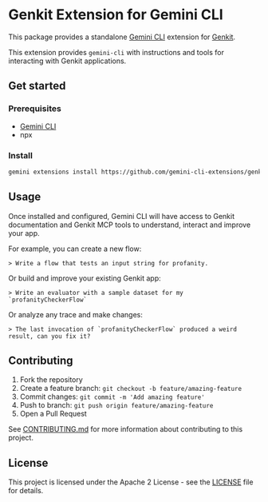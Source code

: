 # Genkit Extension for Gemini CLI

This package provides a standalone [Gemini CLI](https://geminicli.com/) extension for [Genkit](https://genkit.dev).

This extension provides `gemini-cli` with instructions and tools for interacting with Genkit applications.

## Get started

### Prerequisites
- [Gemini CLI](https://geminicli.com/)
- npx

### Install
```bash
gemini extensions install https://github.com/gemini-cli-extensions/genkit
```

## Usage

Once installed and configured, Gemini CLI will have access to Genkit documentation and Genkit MCP tools to understand, interact and improve your app.

For example, you can create a new flow:

```shell
> Write a flow that tests an input string for profanity.
```

Or build and improve your existing Genkit app:

```shell
> Write an evaluator with a sample dataset for my `profanityCheckerFlow`
```

Or analyze any trace and make changes:

```
> The last invocation of `profanityCheckerFlow` produced a weird result, can you fix it?
```

## Contributing

1. Fork the repository
2. Create a feature branch: `git checkout -b feature/amazing-feature`
3. Commit changes: `git commit -m 'Add amazing feature'`
4. Push to branch: `git push origin feature/amazing-feature`
5. Open a Pull Request

See [CONTRIBUTING.md](docs/contributing.md) for more information about contributing to this project.

## License

This project is licensed under the Apache 2 License - see the [LICENSE](LICENSE) file for details.
